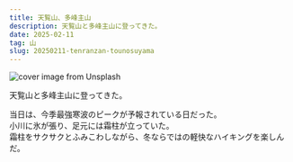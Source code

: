 ```yaml
---
title: 天覧山、多峰主山
description: 天覧山と多峰主山に登ってきた。
date: 2025-02-11
tag: 山
slug: 20250211-tenranzan-tounosuyama
---
```


![cover image from Unsplash](/assets/blog/20250211-tenranzan-tounosuyama/cover.webp)

天覧山と多峰主山に登ってきた。

当日は、今季最強寒波のピークが予報されている日だった。  
小川に氷が張り、足元には霜柱が立っていた。  
霜柱をサクサクとふみこわしながら、冬ならではの軽快なハイキングを楽しんだ。
